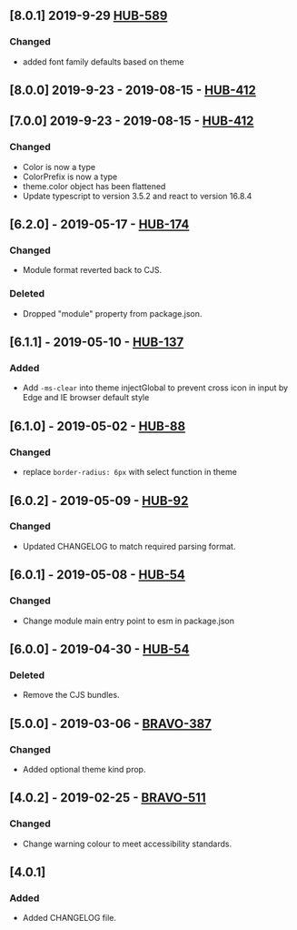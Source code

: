## [8.0.1] 2019-9-29 [HUB-589](https://creditandfinance.atlassian.net/browse/HUB-589)
### Changed
- added font family defaults based on theme

## [8.0.0] 2019-9-23 - 2019-08-15 - [HUB-412](https://creditandfinance.atlassian.net/browse/HUB-412)

## [7.0.0] 2019-9-23 - 2019-08-15 - [HUB-412](https://creditandfinance.atlassian.net/browse/HUB-412)
### Changed
- Color is now a type
- ColorPrefix is now a type
- theme.color object has been flattened
- Update typescript to version 3.5.2 and react to version 16.8.4

## [6.2.0] - 2019-05-17 - [HUB-174](https://creditandfinance.atlassian.net/browse/HUB-174)
### Changed
- Module format reverted back to CJS.
### Deleted
- Dropped "module" property from package.json.

## [6.1.1] - 2019-05-10 - [HUB-137](https://creditandfinance.atlassian.net/browse/HUB-137)
### Added
- Add `-ms-clear` into theme injectGlobal to prevent cross icon in input by Edge and IE browser default style
## [6.1.0] - 2019-05-02 - [HUB-88](https://creditandfinance.atlassian.net/browse/HUB-88)
### Changed
- replace `border-radius: 6px` with select function in theme

## [6.0.2] - 2019-05-09 - [HUB-92](https://creditandfinance.atlassian.net/browse/HUB-92)
### Changed
- Updated CHANGELOG to match required parsing format.

## [6.0.1] - 2019-05-08 - [HUB-54](https://creditandfinance.atlassian.net/browse/HUB-54)
### Changed
- Change module main entry point to esm in package.json

## [6.0.0] - 2019-04-30 - [HUB-54](https://creditandfinance.atlassian.net/browse/HUB-54)
### Deleted
- Remove the CJS bundles.

## [5.0.0] - 2019-03-06 - [BRAVO-387](https://creditandfinance.atlassian.net/browse/BRAVO-387)
### Changed
- Added optional theme kind prop.

## [4.0.2] - 2019-02-25 - [BRAVO-511](https://creditandfinance.atlassian.net/browse/BRAVO-511)
### Changed
- Change warning colour to meet accessibility standards.

## [4.0.1]
### Added
- Added CHANGELOG file.
